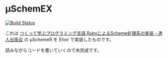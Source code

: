 # μSchemEX

[![Build Status](https://travis-ci.org/hage/uschemex.svg?branch=master)](https://travis-ci.org/hage/uschemex)

これは [つくって学ぶプログラミング言語 RubyによるScheme処理系の実装 - 達人出版会](https://tatsu-zine.com/books/scheme-in-ruby) の μSchemeR を Elixir で実装したものです。

読みながらコードを書いていくので未完成です。
